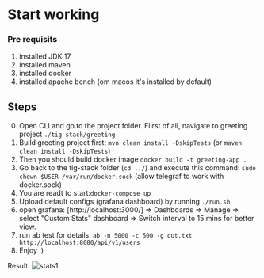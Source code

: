 # Start working

### Pre requisits 

1. installed JDK 17
2. installed maven
3. installed docker
4. installed apache bench (om macos it's installed by default)

## Steps

0. Open CLI and go to the project folder. Filrst of all, navigate to greeting project `./tig-stack/greeting`
1. Build greeting project first: `mvn clean install -DskipTests` (or `maven clean install -DskipTests`)
2. Then you should build docker image `docker build -t greeting-app .`
3. Go back to the tig-stack folder (`cd ../`) and execute this command: `sudo chown $USER /var/run/docker.sock` (allow telegraf to work with docker.sock)
4. You are readt to start:`docker-compose up` 
5. Upload default configs (grafana dashboard) by running `./run.sh`
6. open grafana: [http://localhost:3000/] => Dashboards => Manage => select "Custom Stats" dashboard => Switch interval to 15 mins for better view.
7. run ab test for details: `ab -n 5000 -c 500 -g out.txt http://localhost:8080/api/v1/users`
8. Enjoy :)

Result:
![stats1](/img/stats1.jpeg)
